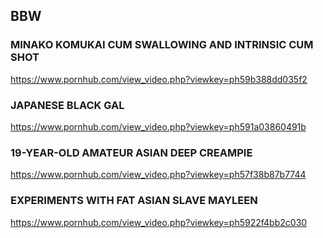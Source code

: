## BBW
### MINAKO KOMUKAI CUM SWALLOWING AND INTRINSIC CUM SHOT
https://www.pornhub.com/view_video.php?viewkey=ph59b388dd035f2
### JAPANESE BLACK GAL
https://www.pornhub.com/view_video.php?viewkey=ph591a03860491b
### 19-YEAR-OLD AMATEUR ASIAN DEEP CREAMPIE
https://www.pornhub.com/view_video.php?viewkey=ph57f38b87b7744
### EXPERIMENTS WITH FAT ASIAN SLAVE MAYLEEN
https://www.pornhub.com/view_video.php?viewkey=ph5922f4bb2c030
